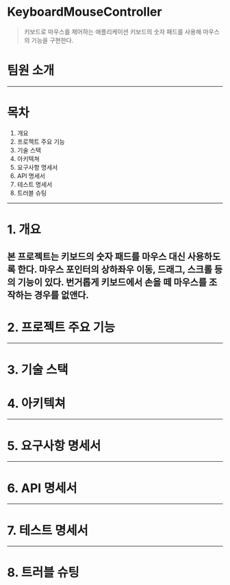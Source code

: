 # KeyboardMouseController
> 키보드로 마우스를 제어하는 애플리케이션
키보드의 숫자 패드를 사용해 마우스의 기능을 구현한다.

# 팀원 소개

----

# 목차
1. 개요
2. 프로젝트 주요 기능
3. 기술 스택
4. 아키텍쳐
5. 요구사항 명세서
6. API 명세서
7. 테스트 명세서
8. 트러블 슈팅
----

# 1. 개요
본 프로젝트는 키보드의 숫자 패드를 마우스 대신 사용하도록 한다. 마우스 포인터의 상하좌우 이동, 드래그, 스크롤 등의 기능이 있다. 
번거롭게 키보드에서 손을 떼 마우스를 조작하는 경우를 없앤다. 
----

# 2. 프로젝트 주요 기능

----

# 3. 기술 스택


# 4. 아키텍쳐

----

# 5. 요구사항 명세서

----

# 6. API 명세서

----

# 7. 테스트 명세서

----

# 8. 트러블 슈팅

